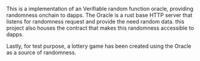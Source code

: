 This is a implementation of an Verifiable random function oracle, providing randomness onchain to dapps. The Oracle is a rust base HTTP server that listens for randomness request and provide the need random data. this project also houses the contract that makes this randomness accessible to dapps. 

Lastly, for test purpose, a lottery game has been created using the Oracle as a source of randomness.